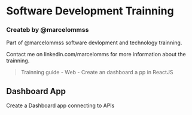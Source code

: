 # Software Development Trainning

### Createb by @marcelommss

Part of @marcelommss software devlopment and technology trainning.

Contact me on linkedin.com/marcelomms for more information about the trainning.

<blockquote> Trainning guide - Web - Create an dashboard a pp in ReactJS </blockquote>

## Dashboard App

Create a Dashboard app connecting to APIs
